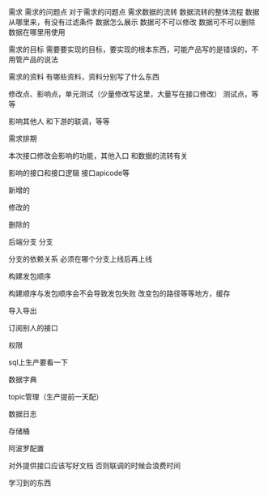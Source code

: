 需求
需求的问题点
对于需求的问题点
需求数据的流转
数据流转的整体流程
数据从哪里来，有没有过滤条件
数据怎么展示
数据可不可以修改
数据可不可以删除
数据在哪里用使用

需求的目标
需要要实现的目标，要实现的根本东西，可能产品写的是错误的，不用管产品的说法

需求的资料
有哪些资料，资料分别写了什么东西

修改点、影响点，单元测试（少量修改写这里，大量写在接口修改）
测试点，等等

影响其他人
和下游的联调，等等

需求排期

本次接口修改会影响的功能，其他入口
和数据的流转有关

影响的接口和接口逻辑
接口apicode等

新增的

修改的

删除的

后端分支
分支

分支的依赖关系
必须在哪个分支上线后再上线

构建发包顺序

构建顺序与发包顺序会不会导致发包失败
改变包的路径等等地方，缓存



导入导出

订阅别人的接口

权限

sql上生产要看一下

数据字典

topic管理（生产提前一天配）

数据日志

存储桶

阿波罗配置

对外提供接口应该写好文档
否则联调的时候会浪费时间

学习到的东西